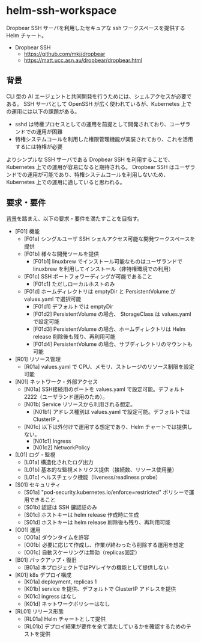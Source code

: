 # helm-ssh-workspace

Dropbear SSH サーバを利用したセキュアな ssh ワークスペースを提供する Helm チャート。

- Dropbear SSH
  - https://github.com/mkj/dropbear
  - https://matt.ucc.asn.au/dropbear/dropbear.html

## 背景

CLI 型の AI エージェントと共同開発を行うためには、シェルアクセスが必要である。
SSH サーバとして OpenSSH が広く使われているが、Kubernetes 上での運用には以下の課題がある。

- sshd は特権プロセスとしての運用を前提として開発されており、ユーザランドでの運用が困難
- 特権システムコールを利用した権限管理機能が実装されており、これを活用するには特権が必要

よりシンプルな SSH サーバである Dropbear SSH を利用することで、Kubernetes 上での運用が容易になると期待される。 Dropbear SSH はユーザランドでの運用が可能であり、特権システムコールを利用しないため、Kubernetes 上での運用に適していると思われる。

## 要求・要件

[背景](#背景)を踏まえ、以下の要求・要件を満たすことを目指す。

- <span id="f01">[F01]</span> 機能
  - <span id="f01a">[F01a]</span> シングルユーザ SSH シェルアクセス可能な開発ワークスペースを提供
  - <span id="f01b">[F01b]</span> 様々な開発ツールを提供
    - <span id="f01b1">[F01b1]</span> linuxbrew でインストール可能なものはユーザランドで linuxbrew を利用してインストール（非特権環境での利用）
  - <span id="f01c">[F01c]</span> SSH ポートフォワーディングが可能であること
    - <span id="f01c1">[F01c1]</span> ただしローカルホストのみ
  - <span id="f01d">[F01d]</span> ホームディレクトリは emptyDir と PersistentVolume が values.yaml で選択可能
    - <span id="f01d1">[F01d1]</span> デフォルトでは emptyDir
    - <span id="f01d2">[F01d2]</span> PersistentVolume の場合、 StorageClass は values.yaml で設定可能
    - <span id="f01d3">[F01d3]</span> PersistentVolume の場合、ホームディレクトリは Helm release 削除後も残り、再利用可能
    - <span id="f01d4">[F01d4]</span> PersistentVolume の場合、サブディレクトリのマウントも可能
- <span id="r01">[R01]</span> リソース管理
  - <span id="r01a">[R01a]</span> values.yaml で CPU、メモリ、ストレージのリソース制限を設定可能
- <span id="n01">[N01]</span> ネットワーク・外部アクセス
  - <span id="n01a">[N01a]</span> SSH接続用のポートを values.yaml で設定可能。デフォルト2222（ユーザランド運用のため）。
  - <span id="n01b">[N01b]</span> Service リソースから利用される想定。
    - <span id="n01b1">[N01b1]</span> アドレス種別は values.yaml で設定可能。デフォルトでは ClusterIP 。
  - <span id="n01c">[N01c]</span> 以下は外付けで運用する想定であり、Helm チャートでは提供しない。
    - <span id="n01c1">[N01c1]</span> Ingress
    - <span id="n01c2">[N01c2]</span> NetworkPolicy
- <span id="l01">[L01]</span> ログ・監視
  - <span id="l01a">[L01a]</span> 構造化されたログ出力
  - <span id="l01b">[L01b]</span> 基本的な監視メトリクス提供（接続数、リソース使用量）
  - <span id="l01c">[L01c]</span> ヘルスチェック機能（liveness/readiness probe）
- <span id="s01">[S01]</span> セキュリティ
  - <span id="s01a">[S01a]</span> "pod-security.kubernetes.io/enforce=restricted" ポリシーで運用できること
  - <span id="s01b">[S01b]</span> 認証は SSH 鍵認証のみ
  - <span id="s01c">[S01c]</span> ホストキーは helm release 作成時に生成
  - <span id="s01d">[S01d]</span> ホストキーは helm release 削除後も残り、再利用可能
- <span id="o01">[O01]</span> 運用
  - <span id="o01a">[O01a]</span> ダウンタイムを許容
  - <span id="o01b">[O01b]</span> 必要に応じて作成し、作業が終わったら削除する運用を想定
  - <span id="o01c">[O01c]</span> 自動スケーリングは無効（replicas固定）
- <span id="b01">[B01]</span> バックアップ・復旧
  - <span id="b01a">[B01a]</span> 本プロジェクトではPVレイヤの機能として提供しない
- <span id="k01">[K01]</span> k8s デプロイ構成
  - <span id="k01a">[K01a]</span> deployment, replicas 1
  - <span id="k01b">[K01b]</span> service を提供、デフォルトで ClusterIP アドレスを提供
  - <span id="k01c">[K01c]</span> ingress はなし
  - <span id="k01d">[K01d]</span> ネットワークポリシーはなし
- <span id="rl01">[RL01]</span> リリース形態
  - <span id="rl01a">[RL01a]</span> Helm チャートとして提供
  - <span id="rl01b">[RL01b]</span> デプロイ結果が要件を全て満たしているかを確認するためのテストを提供
